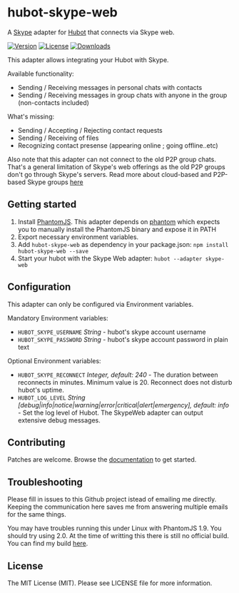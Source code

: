 hubot-skype-web
===============

A [Skype](http://www.skype.com/) adapter for [Hubot](https://hubot.github.com/) that connects via Skype web.

[![Version](https://img.shields.io/npm/v/hubot-skype-web.svg)](https://github.com/sdimkov/hubot-skype-web/releases)
[![License](https://img.shields.io/npm/l/express.svg)](https://github.com/sdimkov/hubot-skype-web/blob/master/LICENSE)
[![Downloads](https://img.shields.io/npm/dm/hubot-skype-web.svg)](https://www.npmjs.com/package/hubot-skype-web)

This adapter allows integrating your Hubot with Skype.

Available functionality:
* Sending / Receiving messages in personal chats with contacts
* Sending / Receiving messages in group chats with anyone in the group (non-contacts included)

What's missing:
* Sending / Accepting / Rejecting contact requests
* Sending / Receiving of files
* Recognizing contact presense (appearing online ; going offline..etc)

Also note that this adapter can not connect to the old P2P group chats. That's a general limitation of Skype's web offerings as the old P2P groups don't go through Skype's servers. Read more about cloud-based and P2P-based Skype groups [here](https://support.skype.com/en/faq/FA12381/what-is-the-cloud)

Getting started
---------------

1. Install [PhantomJS](http://phantomjs.org/). This adapter depends on [phantom](https://github.com/sgentle/phantomjs-node) which expects you to manually install the PhantomJS binary and expose it in PATH
3. Export necessary environment variables.
4. Add `hubot-skype-web` as dependency in your package.json: `npm install hubot-skype-web --save`
5. Start your hubot with the Skype Web adapter: `hubot --adapter skype-web`

Configuration
-------------

This adapter can only be configured via Environment variables.

Mandatory Environment variables:
* `HUBOT_SKYPE_USERNAME` _String_ - hubot's skype account username
* `HUBOT_SKYPE_PASSWORD` _String_ - hubot's skype account password in plain text

Optional Environment variables:
* `HUBOT_SKYPE_RECONNECT` _Integer, default: 240_ - The duration between reconnects in minutes. Minimum value is 20. Reconnect does not disturb hubot's uptime.
* `HUBOT_LOG_LEVEL` _String [debug|info|notice|warning|error|critical|alert|emergency], default: info_ - Set the log level of Hubot. The SkypeWeb adapter can output extensive debug messages.

Contributing
------------

Patches are welcome. Browse the [documentation](https://cdn.rawgit.com/sdimkov/hubot-skype-web/1fe385848dff0cc01290825cd7a2abe2fa4d3f5a/doc/index.html) to get started.

Troubleshooting
---------------

Please fill in issues to this Github project istead of emailing me directly. Keeping the communication here saves me from answering multiple emails for the same things.

You may have troubles running this under Linux with PhantomJS 1.9. You should try using 2.0. At the time of writting this there is still no official build. You can find my build [here](https://groups.google.com/forum/#!searchin/phantomjs/dimkov/phantomjs/CAasXq1Yzz0/fyjIm58cXk8J).

License
-------

The MIT License (MIT). Please see LICENSE file for more information.

